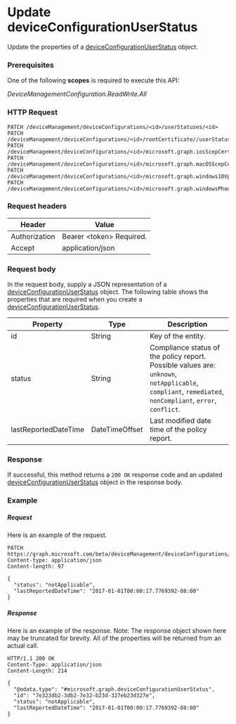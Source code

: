 ﻿# Update deviceConfigurationUserStatus
Update the properties of a [deviceConfigurationUserStatus](../resources/intune_deviceconfig_deviceConfigurationUserStatus.md) object.
### Prerequisites
One of the following **scopes** is required to execute this API:

*DeviceManagementConfiguration.ReadWrite.All*
### HTTP Request
<!-- {
  "blockType": "ignored"
}
-->
```http
PATCH /deviceManagement/deviceConfigurations/<id>/userStatuses/<id>
PATCH /deviceManagement/deviceConfigurations/<id>/rootCertificate//userStatuses/<id>
PATCH /deviceManagement/deviceConfigurations/<id>/microsoft.graph.iosScepCertificateProfile/rootCertificate//userStatuses/<id>
PATCH /deviceManagement/deviceConfigurations/<id>/microsoft.graph.macOSScepCertificateProfile/rootCertificate//userStatuses/<id>
PATCH /deviceManagement/deviceConfigurations/<id>/microsoft.graph.windows10VpnConfiguration/identityCertificate//userStatuses/<id>
PATCH /deviceManagement/deviceConfigurations/<id>/microsoft.graph.windowsPhone81VpnConfiguration/identityCertificate//userStatuses/<id>
```

### Request headers
|Header|Value|
|---|---|
|Authorization|Bearer &lt;token&gt; Required.|
|Accept|application/json|

### Request body
In the request body, supply a JSON representation of a [deviceConfigurationUserStatus](../resources/intune_deviceconfig_deviceConfigurationUserStatus.md) object.
The following table shows the properties that are required when you create a [deviceConfigurationUserStatus](../resources/intune_deviceconfig_deviceConfigurationUserStatus.md).

|Property|Type|Description|
|---|---|---|
|id|String|Key of the entity.|
|status|String|Compliance status of the policy report. Possible values are: `unknown`, `notApplicable`, `compliant`, `remediated`, `nonCompliant`, `error`, `conflict`.|
|lastReportedDateTime|DateTimeOffset|Last modified date time of the policy report.|



### Response
If successful, this method returns a `200 OK` response code and an updated [deviceConfigurationUserStatus](../resources/intune_deviceconfig_deviceConfigurationUserStatus.md) object in the response body.

### Example
##### Request
Here is an example of the request.
```http
PATCH https://graph.microsoft.com/beta/deviceManagement/deviceConfigurations/<id>/userStatuses/<id>
Content-type: application/json
Content-length: 97

{
  "status": "notApplicable",
  "lastReportedDateTime": "2017-01-01T00:00:17.7769392-08:00"
}
```

##### Response
Here is an example of the response. Note: The response object shown here may be truncated for brevity. All of the properties will be returned from an actual call.
```http
HTTP/1.1 200 OK
Content-Type: application/json
Content-Length: 214

{
  "@odata.type": "#microsoft.graph.deviceConfigurationUserStatus",
  "id": "7e323db2-3db2-7e32-b23d-327eb23d327e",
  "status": "notApplicable",
  "lastReportedDateTime": "2017-01-01T00:00:17.7769392-08:00"
}
```



